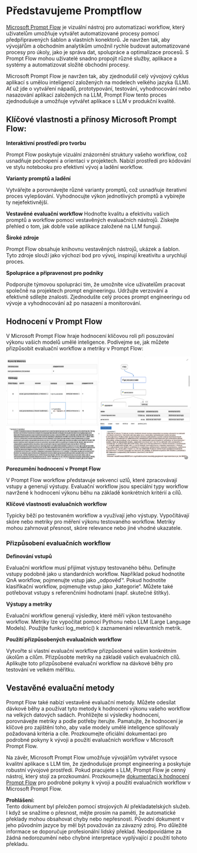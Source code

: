 # **Představujeme Promptflow**

[Microsoft Prompt Flow](https://microsoft.github.io/promptflow/index.html?WT.mc_id=aiml-138114-kinfeylo) je vizuální nástroj pro automatizaci workflow, který uživatelům umožňuje vytvářet automatizované procesy pomocí předpřipravených šablon a vlastních konektorů. Je navržen tak, aby vývojářům a obchodním analytikům umožnil rychle budovat automatizované procesy pro úkoly, jako je správa dat, spolupráce a optimalizace procesů. S Prompt Flow mohou uživatelé snadno propojit různé služby, aplikace a systémy a automatizovat složité obchodní procesy.

Microsoft Prompt Flow je navržen tak, aby zjednodušil celý vývojový cyklus aplikací s umělou inteligencí založených na modelech velkého jazyka (LLM). Ať už jde o vytváření nápadů, prototypování, testování, vyhodnocování nebo nasazování aplikací založených na LLM, Prompt Flow tento proces zjednodušuje a umožňuje vytvářet aplikace s LLM v produkční kvalitě.

## Klíčové vlastnosti a přínosy Microsoft Prompt Flow:

**Interaktivní prostředí pro tvorbu**

Prompt Flow poskytuje vizuální znázornění struktury vašeho workflow, což usnadňuje pochopení a orientaci v projektech.
Nabízí prostředí pro kódování ve stylu notebooku pro efektivní vývoj a ladění workflow.

**Varianty promptů a ladění**

Vytvářejte a porovnávejte různé varianty promptů, což usnadňuje iterativní proces vylepšování. Vyhodnocujte výkon jednotlivých promptů a vybírejte ty nejefektivnější.

**Vestavěné evaluační workflow**
Hodnoťte kvalitu a efektivitu vašich promptů a workflow pomocí vestavěných evaluačních nástrojů.
Získejte přehled o tom, jak dobře vaše aplikace založené na LLM fungují.

**Široké zdroje**

Prompt Flow obsahuje knihovnu vestavěných nástrojů, ukázek a šablon. Tyto zdroje slouží jako výchozí bod pro vývoj, inspirují kreativitu a urychlují proces.

**Spolupráce a připravenost pro podniky**

Podporujte týmovou spolupráci tím, že umožníte více uživatelům pracovat společně na projektech prompt engineeringu.
Udržujte verzování a efektivně sdílejte znalosti. Zjednodušte celý proces prompt engineeringu od vývoje a vyhodnocování až po nasazení a monitorování.

## Hodnocení v Prompt Flow 

V Microsoft Prompt Flow hraje hodnocení klíčovou roli při posuzování výkonu vašich modelů umělé inteligence. Podívejme se, jak můžete přizpůsobit evaluační workflow a metriky v Prompt Flow:

![PFVizualise](../../../../../translated_images/pfvisualize.93c453890f4088830217fa7308b1a589058ed499bbfff160c85676066b5cbf2d.cs.png)

**Porozumění hodnocení v Prompt Flow**

V Prompt Flow workflow představuje sekvenci uzlů, které zpracovávají vstupy a generují výstupy. Evaluační workflow jsou speciální typy workflow navržené k hodnocení výkonu běhu na základě konkrétních kritérií a cílů.

**Klíčové vlastnosti evaluačních workflow**

Typicky běží po testovaném workflow a využívají jeho výstupy. Vypočítávají skóre nebo metriky pro měření výkonu testovaného workflow. Metriky mohou zahrnovat přesnost, skóre relevance nebo jiné vhodné ukazatele.

### Přizpůsobení evaluačních workflow

**Definování vstupů**

Evaluační workflow musí přijímat výstupy testovaného běhu. Definujte vstupy podobně jako u standardních workflow.
Například pokud hodnotíte QnA workflow, pojmenujte vstup jako „odpověď“. Pokud hodnotíte klasifikační workflow, pojmenujte vstup jako „kategorie“. Můžete také potřebovat vstupy s referenčními hodnotami (např. skutečné štítky).

**Výstupy a metriky**

Evaluační workflow generují výsledky, které měří výkon testovaného workflow. Metriky lze vypočítat pomocí Pythonu nebo LLM (Large Language Models). Použijte funkci log_metric() k zaznamenání relevantních metrik.

**Použití přizpůsobených evaluačních workflow**

Vytvořte si vlastní evaluační workflow přizpůsobené vašim konkrétním úkolům a cílům. Přizpůsobte metriky na základě vašich evaluačních cílů.
Aplikujte toto přizpůsobené evaluační workflow na dávkové běhy pro testování ve velkém měřítku.

## Vestavěné evaluační metody

Prompt Flow také nabízí vestavěné evaluační metody.
Můžete odesílat dávkové běhy a používat tyto metody k hodnocení výkonu vašeho workflow na velkých datových sadách.
Prohlížejte si výsledky hodnocení, porovnávejte metriky a podle potřeby iterujte.
Pamatujte, že hodnocení je klíčové pro zajištění toho, aby vaše modely umělé inteligence splňovaly požadovaná kritéria a cíle. Prozkoumejte oficiální dokumentaci pro podrobné pokyny k vývoji a použití evaluačních workflow v Microsoft Prompt Flow.

Na závěr, Microsoft Prompt Flow umožňuje vývojářům vytvářet vysoce kvalitní aplikace s LLM tím, že zjednodušuje prompt engineering a poskytuje robustní vývojové prostředí. Pokud pracujete s LLM, Prompt Flow je cenný nástroj, který stojí za prozkoumání. Prozkoumejte [dokumentaci k hodnocení Prompt Flow](https://learn.microsoft.com/azure/machine-learning/prompt-flow/how-to-develop-an-evaluation-flow?view=azureml-api-2?WT.mc_id=aiml-138114-kinfeylo) pro podrobné pokyny k vývoji a použití evaluačních workflow v Microsoft Prompt Flow.

**Prohlášení:**  
Tento dokument byl přeložen pomocí strojových AI překladatelských služeb. I když se snažíme o přesnost, mějte prosím na paměti, že automatické překlady mohou obsahovat chyby nebo nepřesnosti. Původní dokument v jeho původním jazyce by měl být považován za závazný zdroj. Pro důležité informace se doporučuje profesionální lidský překlad. Neodpovídáme za žádná nedorozumění nebo chybné interpretace vyplývající z použití tohoto překladu.